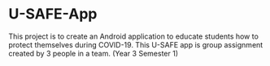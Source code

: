 # U-SAFE-App
This project is to create an Android application to educate students how to protect themselves during COVID-19.
This U-SAFE app is group assignment created by 3 people in a team. (Year 3 Semester 1)
